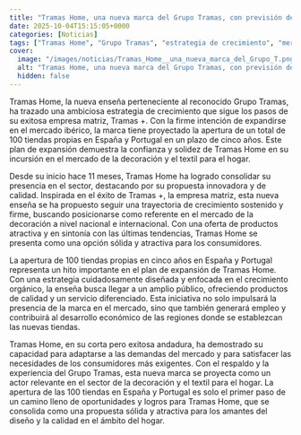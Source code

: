 ```yaml
---
title: "Tramas Home, una nueva marca del Grupo Tramas, con previsión de abrir 100 tiendas propias en cinco años"
date: 2025-10-04T15:15:05+0000
categories: [Noticias]
tags: ["Tramas Home", "Grupo Tramas", "estrategia de crecimiento", "mercado ibérico", "decoración", "textil para el hogar", "tiendas propias", "expansión", "sector", "productos de calidad", "tendencias", "crecimiento orgánico", "empleo", "desarrollo económico."]
cover:
  image: "/images/noticias/Tramas_Home__una_nueva_marca_del_Grupo_T.png"
  alt: "Tramas Home, una nueva marca del Grupo Tramas, con previsión de abrir 100 tiendas propias en cinco años"
  hidden: false
---
```


Tramas Home, la nueva enseña perteneciente al reconocido Grupo Tramas, ha trazado una ambiciosa estrategia de crecimiento que sigue los pasos de su exitosa empresa matriz, Tramas +. Con la firme intención de expandirse en el mercado ibérico, la marca tiene proyectado la apertura de un total de 100 tiendas propias en España y Portugal en un plazo de cinco años. Este plan de expansión demuestra la confianza y solidez de Tramas Home en su incursión en el mercado de la decoración y el textil para el hogar.

Desde su inicio hace 11 meses, Tramas Home ha logrado consolidar su presencia en el sector, destacando por su propuesta innovadora y de calidad. Inspirada en el éxito de Tramas +, la empresa matriz, esta nueva enseña se ha propuesto seguir una trayectoria de crecimiento sostenido y firme, buscando posicionarse como referente en el mercado de la decoración a nivel nacional e internacional. Con una oferta de productos atractiva y en sintonía con las últimas tendencias, Tramas Home se presenta como una opción sólida y atractiva para los consumidores.

La apertura de 100 tiendas propias en cinco años en España y Portugal representa un hito importante en el plan de expansión de Tramas Home. Con una estrategia cuidadosamente diseñada y enfocada en el crecimiento orgánico, la enseña busca llegar a un amplio público, ofreciendo productos de calidad y un servicio diferenciado. Esta iniciativa no solo impulsará la presencia de la marca en el mercado, sino que también generará empleo y contribuirá al desarrollo económico de las regiones donde se establezcan las nuevas tiendas.

Tramas Home, en su corta pero exitosa andadura, ha demostrado su capacidad para adaptarse a las demandas del mercado y para satisfacer las necesidades de los consumidores más exigentes. Con el respaldo y la experiencia del Grupo Tramas, esta nueva marca se proyecta como un actor relevante en el sector de la decoración y el textil para el hogar. La apertura de las 100 tiendas en España y Portugal es solo el primer paso de un camino lleno de oportunidades y logros para Tramas Home, que se consolida como una propuesta sólida y atractiva para los amantes del diseño y la calidad en el ámbito del hogar.
